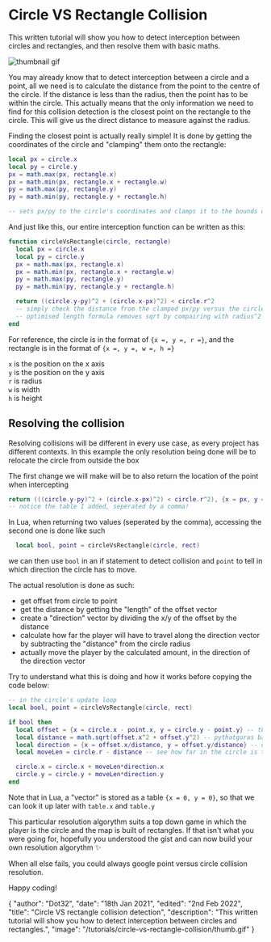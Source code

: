 # Circle VS Rectangle Collision
This written tutorial will show you how to detect interception between circles and rectangles, and then resolve them with basic maths.

![thumbnail gif](/tutorials/circle-vs-rectangle-collision/thumb.gif)

You may already know that to detect interception between a circle and a point, all we need is to calculate the distance from the point to the centre of the circle. If the distance is less than the radius, then the point has to be within the circle.
This actually means that the only information we need to find for this collision detection is the closest point on the rectangle to the circle. This will give us the direct distance to measure against the radius.

Finding the closest point is actually really simple! It is done by getting the coordinates of the circle and "clamping" them onto the rectangle:

```lua
local px = circle.x
local py = circle.y
px = math.max(px, rectangle.x)
px = math.min(px, rectangle.x + rectangle.w)
py = math.max(py, rectangle.y)
py = math.min(py, rectangle.y + rectangle.h)

-- sets px/py to the circle's coordinates and clamps it to the bounds of the rectangle
```

And just like this, our entire interception function can be written as this:

```lua
function circleVsRectangle(circle, rectangle)
  local px = circle.x
  local py = circle.y
  px = math.max(px, rectangle.x)
  px = math.min(px, rectangle.x + rectangle.w)
  py = math.max(py, rectangle.y)
  py = math.min(py, rectangle.y + rectangle.h)

  return ((circle.y-py)^2 + (circle.x-px)^2) < circle.r^2
  -- simply check the distance from the clamped px/py versus the circle
  -- optimised length formula removes sqrt by compairing with radius^2
end
```
For reference, the circle is in the format of `{x =, y =, r =}`, and the rectangle is in the format of `{x =, y =, w =, h =}`

`x` is the position on the x axis <br>
`y` is the position on the y axis <br>
`r` is radius <br>
`w` is width <br>
`h` is height <br>

## Resolving the collision
Resolving collisions will be different in every use case, as every project has different contexts. In this example the only resolution being done will be to relocate the circle from outside the box

The first change we will make will be to also return the location of the point when intercepting

```lua
return (((circle.y-py)^2 + (circle.x-px)^2) < circle.r^2), {x = px, y = py} 
-- notice the table I added, seperated by a comma!
```
In Lua, when returning two values (seperated by the comma), accessing the second one is done like such
```lua
  local bool, point = circleVsRectangle(circle, rect)
```
we can then use `bool` in an if statement to detect collision and `point` to tell in which direction the circle has to move.

The actual resolution is done as such:
- get offset from circle to point
- get the distance by getting the "length" of the offset vector
- create a "direction" vector by dividing the x/y of the offset by the distance
- calculate how far the player will have to travel along the direction vector by subtracting the "distance" from the circle radius
- actually move the player by the calculated amount, in the direction of the direction vector

Try to understand what this is doing and how it works before copying the code below: 
```lua
-- in the circle's update loop
local bool, point = circleVsRectangle(circle, rect)

if bool then
  local offset = {x = circle.x - point.x, y = circle.y - point.y} -- the difference between the two points
  local distance = math.sqrt(offset.x^2 + offset.y^2) -- pythatgoras babyy
  local direction = {x = offset.x/distance, y = offset.y/distance} -- direction stored as a normalised vector
  local moveLen = circle.r - distance -- see how far in the circle is to the rectangle

  circle.x = circle.x + moveLen*direction.x
  circle.y = circle.y + moveLen*direction.y
end
```
Note that in Lua, a "vector" is stored as a table `{x = 0, y = 0}`, so that we can look it up later with `table.x` and `table.y` 

This particular resolution algorythm suits a top down game in which the player is the circle and the map is built of rectangles. If that isn't what you were going for, hopefully you understood the gist and can now build your own resolution algorythm ✨ 

When all else fails, you could always google point versus circle collision resolution.

Happy coding!

<!-- <span style="text-align: center;display: block;">Published 18th Jan 2021, last updated 22nd Feb 2023</span> -->

<div id="json">
  {
    "author": "Dot32",
    "date": "18th Jan 2021",
    "edited": "2nd Feb 2022",
    "title": "Circle VS rectangle collision detection",
    "description": "This written tutorial will show you how to detect interception between circles and rectangles.",
    "image": "/tutorials/circle-vs-rectangle-collision/thumb.gif"
  }
</div>